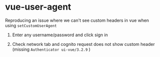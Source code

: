 #  vue-user-agent
Reproducing an issue where we can't see custom headers in vue when using `setCustomUserAgent`

1. Enter any username/password and click sign in

2. Check network tab and cognito request does not show custom header (missing `Authenticator ui-vue/3.2.9` )